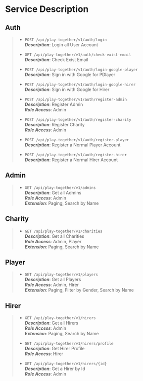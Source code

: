 ﻿# Service Description  
## Auth  
> - ``POST /api/play-together/v1/auth/login ``  
>   ***Description***: Login all User Account
>
> - ``GET /api/play-together/v1/auth/check-exist-email ``  
>   ***Description***: Check Exist Email
>
> - ``POST /api/play-together/v1/auth/login-google-player ``  
>   ***Description***: Sign in with Google for PDlayer
>
> - ``POST /api/play-together/v1/auth/login-google-hirer ``  
>   ***Description***: Sign in with Google for Hirer
>
> - ``POST /api/play-together/v1/auth/register-admin ``  
>   ***Description***: Register Admin  
>   ***Role Access***: Admin  
>
> - ``POST /api/play-together/v1/auth/register-charity ``  
>   ***Description***: Register Charity  
>   ***Role Access***: Admin  
>
> - ``POST /api/play-together/v1/auth/register-player ``  
>   ***Description***: Register a Normal Player Account  
>
> - ``POST /api/play-together/v1/auth/register-hirer ``  
>   ***Description***: Register a Normal Hirer Account  
>
>

## Admin   
> - ``GET /api/play-together/v1/admins ``  
>   ***Description***: Get all Admins   
>   ***Role Access***: Admin  
>   ***Extension***: Paging, Search by Name  
>

## Charity  
> - ``GET /api/play-together/v1/charities ``  
>   ***Description***: Get all Charities   
>   ***Role Access***: Admin, Player  
>   ***Extension***: Paging, Search by Name  
>

## Player  
> - ``GET /api/play-together/v1/players ``  
>   ***Description***: Get all Players   
>   ***Role Access***: Admin, Hirer  
>   ***Extension***: Paging, Filter by Gender, Search by Name 
>

## Hirer 
> - ``GET /api/play-together/v1/hirers ``  
>   ***Description***: Get all Hirers   
>   ***Role Access***: Admin  
>   ***Extension***: Paging, Search by Name 
>
> - ``GET /api/play-together/v1/hirers/profile ``  
>   ***Description***: Get Hirer Profile  
>   ***Role Access***: Hirer  
> 
> - ``GET /api/play-together/v1/hirers/{id} ``  
>   ***Description***: Get a Hirer by Id   
>   ***Role Access***: Admin  
> 
>
